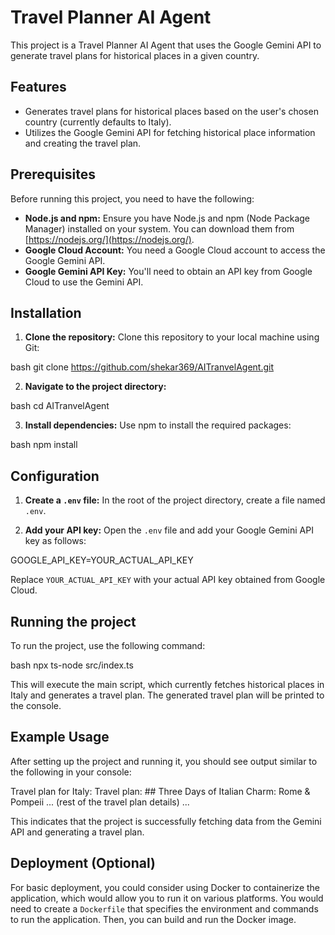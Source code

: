 # Travel Planner AI Agent

This project is a Travel Planner AI Agent that uses the Google Gemini API to generate travel plans for historical places in a given country.

## Features

*   Generates travel plans for historical places based on the user's chosen country (currently defaults to Italy).
*   Utilizes the Google Gemini API for fetching historical place information and creating the travel plan.

## Prerequisites

Before running this project, you need to have the following:

*   **Node.js and npm:**  Ensure you have Node.js and npm (Node Package Manager) installed on your system. You can download them from [https://nodejs.org/](https://nodejs.org/).
*   **Google Cloud Account:** You need a Google Cloud account to access the Google Gemini API.
*   **Google Gemini API Key:** You'll need to obtain an API key from Google Cloud to use the Gemini API.

## Installation

1.  **Clone the repository:** Clone this repository to your local machine using Git:

bash git clone https://github.com/shekar369/AITranvelAgent.git

2.  **Navigate to the project directory:**

bash cd AITranvelAgent

3.  **Install dependencies:** Use npm to install the required packages:

bash npm install

## Configuration

1.  **Create a `.env` file:** In the root of the project directory, create a file named `.env`.

2.  **Add your API key:** Open the `.env` file and add your Google Gemini API key as follows:

GOOGLE_API_KEY=YOUR_ACTUAL_API_KEY

Replace `YOUR_ACTUAL_API_KEY` with your actual API key obtained from Google Cloud.

## Running the project

To run the project, use the following command:

bash npx ts-node src/index.ts

This will execute the main script, which currently fetches historical places in Italy and generates a travel plan. The generated travel plan will be printed to the console.

## Example Usage

After setting up the project and running it, you should see output similar to the following in your console:

Travel plan for Italy: Travel plan: ## Three Days of Italian Charm: Rome & Pompeii ... (rest of the travel plan details) ...

This indicates that the project is successfully fetching data from the Gemini API and generating a travel plan.

## Deployment (Optional)

For basic deployment, you could consider using Docker to containerize the application, which would allow you to run it on various platforms. You would need to create a `Dockerfile` that specifies the environment and commands to run the application. Then, you can build and run the Docker image.

